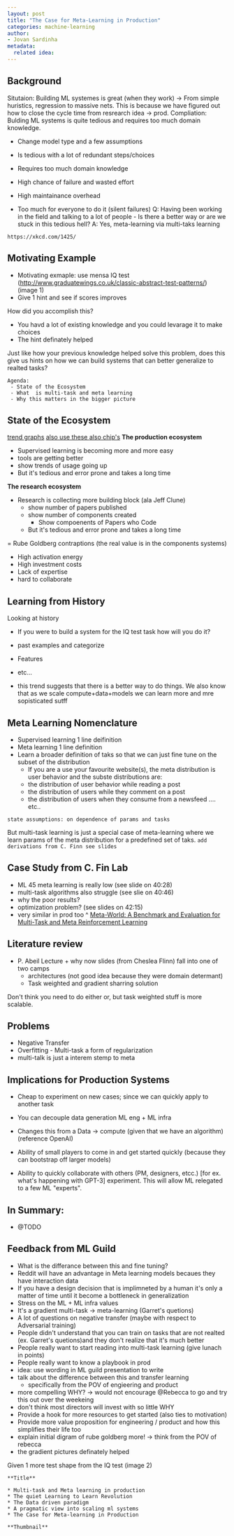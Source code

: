 ```yaml
---
layout: post
title: "The Case for Meta-Learning in Production"
categories: machine-learning
author:
- Jovan Sardinha
metadata:
  related idea:
---
```

## Background
Situtaion: Building ML systemes is great (when they work) -> From simple huristics, regression to massive nets. This is because we have figured out how to close the cycle time from resrearch idea -> prod.
Compliation: Bulding ML systems is quite tedious and requires too much domain knowledge.
 - Change model type and a few assumptions
  - Is tedious with a lot of redundant steps/choices
  - Requires too much domain knowledge
  - High chance of failure and wasted effort
  - High maintainance overhead

 - Too much for everyone to do it (silent failures)
Q: Having been working in the field and talking to a lot of people - Is there a better way or are we stuck in this tedious hell?
A: Yes, meta-learning via multi-taks learning
```
https://xkcd.com/1425/
```

## Motivating Example
 - Motivating exmaple: use mensa IQ test (http://www.graduatewings.co.uk/classic-abstract-test-patterns/) (image 1)
  - Give 1 hint and see if scores improves

How did you accomplish this?
 - You havd a lot of existing knowledge and you could levarage it to make choices
 - The hint definately helped

Just like how your previous knowledge helped solve this problem, does this give us hints on how we can build systems that can better generalize to realted tasks?

```
Agenda:
 - State of the Ecosystem
 - What  is multi-task and meta learning
 - Why this matters in the bigger picture
```

## State of the Ecosystem
[trend graphs](https://hai.stanford.edu/sites/default/files/ai_index_2019_report.pdf)
[also use these ](https://course.fullstackdeeplearning.com/course-content/infrastructure-and-tooling)
[also chip's](https://huyenchip.com/2020/06/22/mlops.html)
**The production ecosystem**
 - Supervised learning is becoming more and more easy
  - tools are getting better
  - show trends of usage going up
  - But it's tedious and error prone and takes a long time

**The research ecosystem**
 - Research is collecting more building block (ala Jeff Clune)
    - show number of papers published
    - show number of components created
      - Show compoenents of Papers who Code
    - But it's tedious and error prone and takes a long time

 = Rube Goldberg contraptions (the real value is in the components systems)
 - High activation energy
 - High investment costs
 - Lack of expertise
 - hard to collaborate


## Learning from History
Looking at history
 - If you were to build a system for the IQ test task how will you do it?
  - past examples and categorize
  - Features
  - etc...

 - this trend suggests that there is a better way to do things. We also know that as we scale compute+data+models we can learn more and mre sopisticated sutff

## Meta Learning Nomenclature
 - Supervised learning 1 line deifinition
 - Meta learning 1 line definition
  - Learn a broader definition of taks so that we can just fine tune on the subset of the distribution
    - If you are a use your favourite website(s), the meta distribution is user behavior and the subste distributions are:
     - the distribution of user behavior while reading a post
     - the distribution of users while they comment on a post
     - the distribution of users when they consume from a newsfeed
     .... etc..
```
state assumptions: on dependence of params and tasks
```
But multi-task learning is just a special case of meta-learning where we learn params of the meta distribution for a predefined set of taks.
`add derivations from C. Finn see slides`

## Case Study from C. Fin Lab
 - ML 45 meta learning is really low (see slide on 40:28)
 - multi-task algorithms also struggle (see slie on 40:46)
 - why the poor results?
  - optimization problem? (see slides on 42:15)
 - very similar in prod too ^
 [Meta-World: A Benchmark and Evaluation for Multi-Task and Meta Reinforcement Learning](https://arxiv.org/pdf/1910.10897.pdf)



## Literature review
   - P. Abeil Lecture + why now slides (from Cheslea Flinn)
   fall into one of two camps
     - architectures (not good idea because they were domain determant)
     - Task weighted and gradient sharring solution

Don't think you need to do either or, but task weighted stuff is more scalable.

## Problems
   - Negative Transfer
   - Overfitting
    - Multi-task a form of regularization
   - multi-talk is just a interem stemp to meta

## Implications for Production Systems
 - Cheap to experiment on new cases; since we can quickly apply to another task
  - You can decouple data generation ML eng + ML infra
 - Changes this from a Data -> compute (given that we have an algorithm) (reference OpenAI)
 - Ability of small players to come in and get started quickly (because they can bootstrap off larger models)

 - Ability to quickly collaborate with others (PM, designers, etcc.) [for ex. what's happening with GPT-3] experiment. This will allow ML relegated to a few ML "experts".


## In Summary:
  - @TODO


## Feedback from ML Guild
 - What is the differance between this and fine tuning?
 - Reddit will have an advantage in Meta learning models becaues they have interaction data
 - If you have a design decision that is implimneted by a human it's only a matter of time until it become a bottleneck in generalization
 - Stress on the ML + ML infra values
  - It's a gradient multi-task -> meta-learning (Garret's quetions)
 - A lot of questions on negative transfer (maybe with respect to Adversarial training)
 - People didn't understand that you can train on tasks that are not realted (ex. Garret's quetions)and they don't realize that it's much better
 - People really want to start reading into multi-task learning (give lunach in points)
 - People really want to know a playbook in prod
 - idea: use wording in ML guild presentation to write
 - talk about the difference between this and transfer learning
   - specifically from the POV of engieering and product
 - more compelling WHY? -> would not encourage @Rebecca to go and try this out over the weekeing
  - don't think most directors will invest with so little WHY
 - Provide a hook for more resources to get started (also ties to motivation)
 - Provide more value proposition for engineering / product and how this simplifies their life too
 - explain initial digram of rube goldberg more! -> think from the POV of rebecca
 - the gradient pictures definately helped






Given 1 more test shape from the IQ test (image 2)



```
**Title**

* Multi-task and Meta learning in production
* The quiet Learning to Learn Revolution
* The Data driven paradigm
* A pragmatic view into scaling ml systems
* The Case for Meta-learning in Production

**Thumbnail**

```
